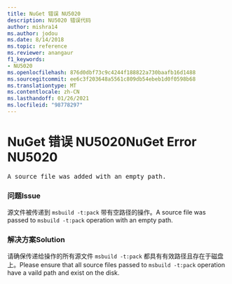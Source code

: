 ```yaml
---
title: NuGet 错误 NU5020
description: NU5020 错误代码
author: mishra14
ms.author: jodou
ms.date: 8/14/2018
ms.topic: reference
ms.reviewer: anangaur
f1_keywords:
- NU5020
ms.openlocfilehash: 876d0dbf73c9c4244f188822a730baafb16d1488
ms.sourcegitcommit: ee6c3f203648a5561c809db54ebeb1d0f0598b68
ms.translationtype: MT
ms.contentlocale: zh-CN
ms.lasthandoff: 01/26/2021
ms.locfileid: "98778297"
---
```

# <a name="nuget-error-nu5020"></a><span data-ttu-id="94004-103">NuGet 错误 NU5020</span><span class="sxs-lookup"><span data-stu-id="94004-103">NuGet Error NU5020</span></span>
<pre>A source file was added with an empty path.</pre>

### <a name="issue"></a><span data-ttu-id="94004-104">问题</span><span class="sxs-lookup"><span data-stu-id="94004-104">Issue</span></span>

<span data-ttu-id="94004-105">源文件被传递到 `msbuild -t:pack` 带有空路径的操作。</span><span class="sxs-lookup"><span data-stu-id="94004-105">A source file was passed to `msbuild -t:pack` operation with an empty path.</span></span>


### <a name="solution"></a><span data-ttu-id="94004-106">解决方案</span><span class="sxs-lookup"><span data-stu-id="94004-106">Solution</span></span>

<span data-ttu-id="94004-107">请确保传递给操作的所有源文件 `msbuild -t:pack` 都具有有效路径且存在于磁盘上。</span><span class="sxs-lookup"><span data-stu-id="94004-107">Please ensure that all source files passed to `msbuild -t:pack` operation have a vaild path and exist on the disk.</span></span>

